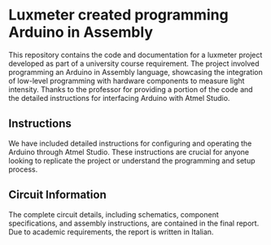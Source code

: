 # Luxmeter created programming Arduino in Assembly
This repository contains the code and documentation for a luxmeter project developed as part of a university course requirement. The project involved programming an Arduino in Assembly language, showcasing the integration of low-level programming with hardware components to measure light intensity.
Thanks to the professor for providing a portion of the code and the detailed instructions for interfacing Arduino with Atmel Studio.

## Instructions

We have included detailed instructions for configuring and operating the Arduino through Atmel Studio. These instructions are crucial for anyone looking to replicate the project or understand the programming and setup process.

## Circuit Information

The complete circuit details, including schematics, component specifications, and assembly instructions, are contained in the final report. Due to academic requirements, the report is written in Italian.
